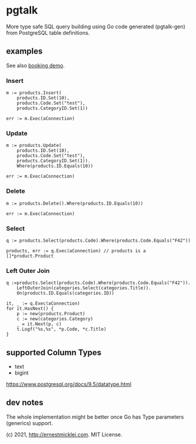# pgtalk

More type safe SQL query building using Go code generated (pgtalk-gen) from PostgreSQL table definitions.

## examples

See also [booking demo](https://github.com/emicklei/pgtalk-demo).

### Insert

	m := products.Insert(
		products.ID.Set(10),
		products.Code.Set("test"),
		products.CategoryID.Set(1))

	err := m.Exec(aConnection)		

### Update

	m := products.Update(
		products.ID.Set(10),
		products.Code.Set("test"),
		products.CategoryID.Set(1)).
		Where(products.ID.Equals(10))

	err := m.Exec(aConnection)		

### Delete

	m := products.Delete().Where(products.ID.Equals(10))

	err := m.Exec(aConnection)

### Select

	q := products.Select(products.Code).Where(products.Code.Equals("F42"))

	products, err := q.Exec(aConnection) // products is a []*product.Product

### Left Outer Join

    q :=products.Select(products.Code).Where(products.Code.Equals("F42")).
        LeftOuterJoin(categories.Select(categories.Title)).
        On(products.ID.Equals(categories.ID))

	it, _ := q.Exec(aConnection)
	for it.HasNext() {
		p := new(products.Product)
		c := new(categories.Category)
		_ = it.Next(p, c)
		t.Logf("%s,%s", *p.Code, *c.Title)
	}

## supported Column Types

- text
- bigint

https://www.postgresql.org/docs/9.5/datatype.html

## dev notes

The whole implementation might be better once Go has Type parameters (generics) support.

(c) 2021, http://ernestmicklei.com. MIT License.